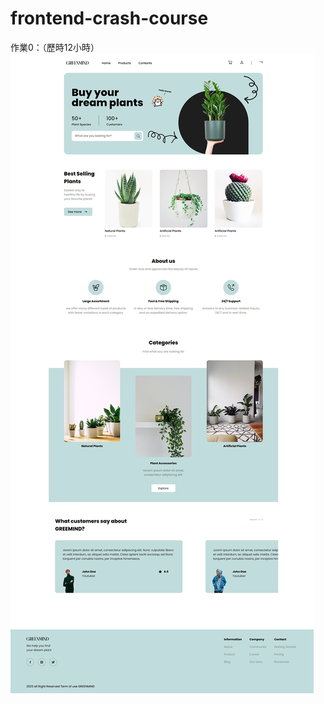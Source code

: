 # frontend-crash-course

作業0：（歷時12小時）
![image](https://raw.githubusercontent.com/Heggi2243/frontend-crash-course/main/assignment%200/assignmen0-cover.png)
